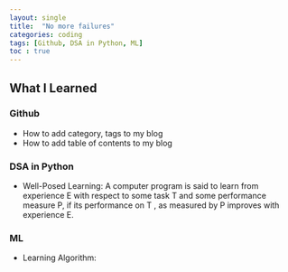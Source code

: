 ```yaml
---
layout: single
title:  "No more failures"
categories: coding
tags: [Github, DSA in Python, ML]
toc : true
---
```

## What I Learned

### Github

* How to add category, tags to my blog
* How to add table of contents to my blog

### DSA in Python

* Well-Posed Learning: A computer program is said to learn from experience E with respect to some task T and some performance measure P, if its performance on T , as measured by P improves with experience E.

### ML

* Learning Algorithm: 
